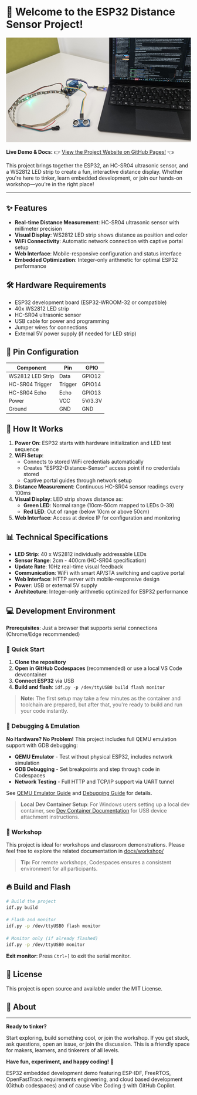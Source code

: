 
# 🎉 Welcome to the ESP32 Distance Sensor Project!

[![Project Demo](docs/assets/images/setup.jpg)](https://enthali.github.io/esp32-distance/)

**Live Demo & Docs:** 👉 [View the Project Website on GitHub Pages!](https://enthali.github.io/esp32-distance/) 👈

This project brings together the ESP32, an HC-SR04 ultrasonic sensor, and a WS2812 LED strip to create a fun, interactive distance display. Whether you're here to tinker, learn embedded development, or join our hands-on workshop—you're in the right place!

---

## ✨ Features

- **Real-time Distance Measurement**: HC-SR04 ultrasonic sensor with millimeter precision
- **Visual Display**: WS2812 LED strip shows distance as position and color
- **WiFi Connectivity**: Automatic network connection with captive portal setup
- **Web Interface**: Mobile-responsive configuration and status interface
- **Embedded Optimization**: Integer-only arithmetic for optimal ESP32 performance

## 🛠️ Hardware Requirements

- ESP32 development board (ESP32-WROOM-32 or compatible)
- 40x WS2812 LED strip
- HC-SR04 ultrasonic sensor
- USB cable for power and programming
- Jumper wires for connections
- External 5V power supply (if needed for LED strip)

## 📌 Pin Configuration

| Component | Pin | GPIO |
|-----------|-----|------|
| WS2812 LED Strip | Data | GPIO12 |
| HC-SR04 Trigger | Trigger | GPIO14 |
| HC-SR04 Echo | Echo | GPIO13 |
| Power | VCC | 5V/3.3V |
| Ground | GND | GND |

## 🚦 How It Works

1. **Power On**: ESP32 starts with hardware initialization and LED test sequence
2. **WiFi Setup**:
   - Connects to stored WiFi credentials automatically
   - Creates "ESP32-Distance-Sensor" access point if no credentials stored
   - Captive portal guides through network setup
3. **Distance Measurement**: Continuous HC-SR04 sensor readings every 100ms
4. **Visual Display**: LED strip shows distance as:
   - **Green LED**: Normal range (10cm-50cm mapped to LEDs 0-39)
   - **Red LED**: Out of range (below 10cm or above 50cm)
5. **Web Interface**: Access at device IP for configuration and monitoring

## 📊 Technical Specifications

- **LED Strip**: 40 x WS2812 individually addressable LEDs
- **Sensor Range**: 2cm - 400cm (HC-SR04 specification)  
- **Update Rate**: 10Hz real-time visual feedback
- **Communication**: WiFi with smart AP/STA switching and captive portal
- **Web Interface**: HTTP server with mobile-responsive design
- **Power**: USB or external 5V supply
- **Architecture**: Integer-only arithmetic optimized for ESP32 performance

## 💻 Development Environment

**Prerequisites**: Just a browser that supports serial connections (Chrome/Edge recommended)

### 🚀 Quick Start
1. **Clone the repository**
2. **Open in GitHub Codespaces** (recommended) or use a local VS Code devcontainer
3. **Connect ESP32** via USB 
4. **Build and flash**: `idf.py -p /dev/ttyUSB0 build flash monitor`

> **Note:** The first setup may take a few minutes as the container and toolchain are prepared, but after that, you're ready to build and run your code instantly.

### 🐛 Debugging & Emulation

**No Hardware? No Problem!** This project includes full QEMU emulation support with GDB debugging:

- **QEMU Emulator** - Test without physical ESP32, includes network simulation
- **GDB Debugging** - Set breakpoints and step through code in Codespaces
- **Network Testing** - Full HTTP and TCP/IP support via UART tunnel

See [QEMU Emulator Guide](docs/development/qemu-emulator.md) and [Debugging Guide](docs/development/debugging.md) for details.

> **Local Dev Container Setup**: For Windows users setting up a local dev container, see [Dev Container Documentation](docs/development/devcontainer.md) for USB device attachment instructions.

### 🏫 Workshop

This project is ideal for workshops and classroom demonstrations. Please feel free to explore the related documentation in [docs/workshop/](docs/workshop/)

> **Tip:** For remote workshops, Codespaces ensures a consistent environment for all participants.

## 🔥 Build and Flash

```bash
# Build the project
idf.py build

# Flash and monitor
idf.py -p /dev/ttyUSB0 flash monitor

# Monitor only (if already flashed)
idf.py -p /dev/ttyUSB0 monitor
```

**Exit monitor**: Press `Ctrl+]` to exit the serial monitor.

## 📄 License

This project is open source and available under the MIT License.

## 🤖 About

---

**Ready to tinker?**

Start exploring, build something cool, or join the workshop. If you get stuck, ask questions, open an issue, or join the discussion. This is a friendly space for makers, learners, and tinkerers of all levels.

**Have fun, experiment, and happy coding!** 🎉

ESP32 embedded development demo featuring ESP-IDF, FreeRTOS, OpenFastTrack requirements engineering, and cloud based development (Github codespaces) and of cause Vibe Coding :) with GitHub Copilot.

